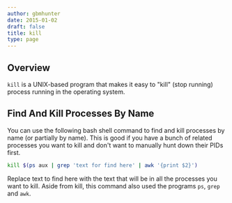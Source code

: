 ```yaml
---
author: gbmhunter
date: 2015-01-02
draft: false
title: kill
type: page
---
```


## Overview

`kill` is a UNIX-based program that makes it easy to "kill" (stop running) process running in the operating system.

## Find And Kill Processes By Name

You can use the following bash shell command to find and kill processes by name (or partially by name). This is good if you have a bunch of related processes you want to kill and don't want to manually hunt down their PIDs first.

```sh    
kill $(ps aux | grep 'text for find here' | awk '{print $2}')
```

Replace text to find here with the text that will be in all the processes you want to kill. Aside from kill, this command also used the programs `ps`, `grep` and `awk`.
